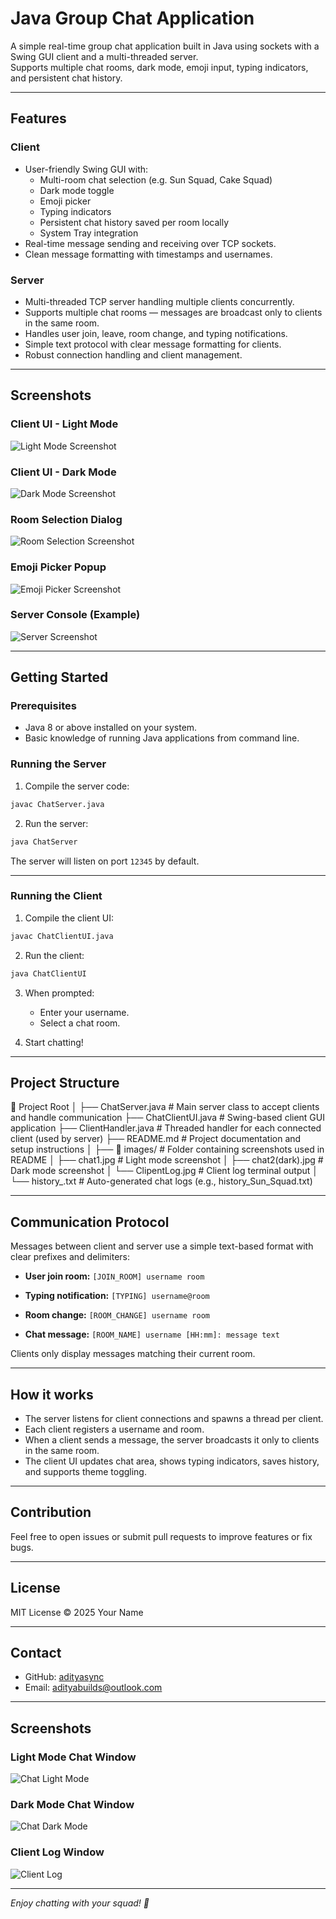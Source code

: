 # Java Group Chat Application

A simple real-time group chat application built in Java using sockets with a Swing GUI client and a multi-threaded server.  
Supports multiple chat rooms, dark mode, emoji input, typing indicators, and persistent chat history.

---

## Features

### Client
- User-friendly Swing GUI with:
  - Multi-room chat selection (e.g. Sun Squad, Cake Squad)
  - Dark mode toggle
  - Emoji picker
  - Typing indicators
  - Persistent chat history saved per room locally
  - System Tray integration
- Real-time message sending and receiving over TCP sockets.
- Clean message formatting with timestamps and usernames.

### Server
- Multi-threaded TCP server handling multiple clients concurrently.
- Supports multiple chat rooms — messages are broadcast only to clients in the same room.
- Handles user join, leave, room change, and typing notifications.
- Simple text protocol with clear message formatting for clients.
- Robust connection handling and client management.

---

## Screenshots

### Client UI - Light Mode  
![Light Mode Screenshot](images/client_light_mode.png)

### Client UI - Dark Mode  
![Dark Mode Screenshot](images/client_dark_mode.png)

### Room Selection Dialog  
![Room Selection Screenshot](images/room_selection.png)

### Emoji Picker Popup  
![Emoji Picker Screenshot](images/emoji_picker.png)

### Server Console (Example)  
![Server Screenshot](images/server_console.png)

---

## Getting Started

### Prerequisites

- Java 8 or above installed on your system.
- Basic knowledge of running Java applications from command line.

### Running the Server

1. Compile the server code:

```bash
javac ChatServer.java
````

2. Run the server:

```bash
java ChatServer
```

The server will listen on port `12345` by default.

---

### Running the Client

1. Compile the client UI:

```bash
javac ChatClientUI.java
```

2. Run the client:

```bash
java ChatClientUI
```

3. When prompted:

   * Enter your username.
   * Select a chat room.
4. Start chatting!

---

## Project Structure

📁 Project Root
│
├── ChatServer.java           # Main server class to accept clients and handle communication
├── ChatClientUI.java         # Swing-based client GUI application
├── ClientHandler.java        # Threaded handler for each connected client (used by server)
├── README.md                 # Project documentation and setup instructions
│
├── 📁 images/                # Folder containing screenshots used in README
│   ├── chat1.jpg             # Light mode screenshot
│   ├── chat2(dark).jpg       # Dark mode screenshot
│   └── ClipentLog.jpg        # Client log terminal output
│
└── history_<roomname>.txt    # Auto-generated chat logs (e.g., history_Sun_Squad.txt)

---

## Communication Protocol

Messages between client and server use a simple text-based format with clear prefixes and delimiters:

* **User join room:**
  `[JOIN_ROOM] username room`

* **Typing notification:**
  `[TYPING] username@room`

* **Room change:**
  `[ROOM_CHANGE] username room`

* **Chat message:**
  `[ROOM_NAME] username [HH:mm]: message text`

Clients only display messages matching their current room.

---

## How it works

* The server listens for client connections and spawns a thread per client.
* Each client registers a username and room.
* When a client sends a message, the server broadcasts it only to clients in the same room.
* The client UI updates chat area, shows typing indicators, saves history, and supports theme toggling.

---

## Contribution

Feel free to open issues or submit pull requests to improve features or fix bugs.

---

## License

MIT License © 2025 Your Name

---

## Contact

* GitHub: [adityasync](https://github.com/adityasync)
* Email: [adityabuilds@outlook.com](mailto:adityabuilds@outlook.com)

---

## Screenshots

### Light Mode Chat Window

![Chat Light Mode](images/chat1.jpg)

### Dark Mode Chat Window

![Chat Dark Mode](images/chat2(dark).jpg)

### Client Log Window

![Client Log](images/ClipentLog.jpg)

---

*Enjoy chatting with your squad! 🚀*
